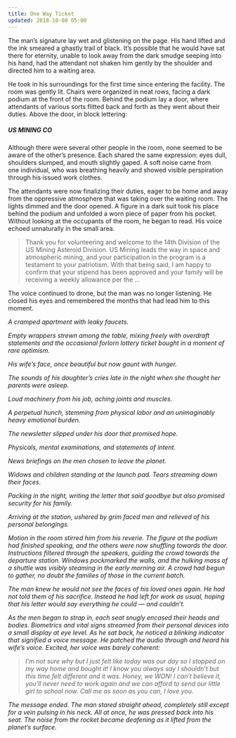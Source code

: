 ```yaml
---
title: One Way Ticket
updated: 2018-10-08 05:00
---
```


The man’s signature lay wet and glistening on the page. His hand lifted and the ink smeared a ghastly trail of black. It’s possible that he would have sat there for eternity, unable to look away from the dark smudge seeping into his hand, had the attendant not shaken him gently by the shoulder and directed him to a waiting area. 

He took in his surroundings for the first time since entering the facility. The room was gently lit. Chairs were organized in neat rows, facing a dark podium at the front of the room. Behind the podium lay a door, where attendants of various sorts flitted back and forth as they went about their duties. Above the door, in block lettering:

##### US MINING CO

Although there were several other people in the room, none seemed to be aware of the other’s presence. Each shared the same expression: eyes dull, shoulders slumped, and mouth slightly gaped. A soft noise came from one individual, who was breathing heavily and showed visible perspiration through his issued work clothes. 

The attendants were now finalizing their duties, eager to be home and away from the oppressive atmosphere that was taking over the waiting room. The lights  dimmed and the door opened. A figure in a dark suit took his place behind the podium and unfolded a worn piece of paper from his pocket. Without looking at the occupants of the room, he began to read. His voice echoed unnaturally in the small area.

> Thank you for volunteering and welcome to the 14th Division of the US Mining Asteroid Division. US Mining leads the way in space and atmospheric mining, and your participation in the program is a testament to your patriotism. With that being said, I am happy to confirm that your stipend has been approved and your family will be receiving a weekly allowance per the …

The voice continued to drone, but the man was no longer listening. He closed his eyes and remembered the months that had lead him to this moment. 


<em>A cramped apartment with leaky faucets. 

<em>Empty wrappers strewn among the table, mixing freely with overdraft statements and the occasional forlorn lottery ticket bought in a moment of rare optimism. 

<em>His wife’s face, once beautiful but now gaunt with hunger. 

<em>The sounds of his daughter’s cries late in the night when she thought her parents were asleep. 

<em>Loud machinery from his job, aching joints and muscles.

<em>A perpetual hunch, stemming from physical labor and an unimaginably heavy emotional burden.

<em>The newsletter slipped under his door that promised hope. 

<em>Physicals, mental examinations, and statements of intent. 

<em>News briefings on the men chosen to leave the planet. 

<em>Widows and children standing at the launch pad. Tears streaming down their faces.

<em>Packing in the night, writing the letter that said goodbye but also promised security for his family. 

<em>Arriving at the station, ushered by grim faced men and relieved of his personal belongings.</em>


Motion in the room stirred him from his reverie. The figure at the podium had finished speaking, and the others were now shuffling towards the door. Instructions filtered through the speakers, guiding the crowd towards the departure station. Windows pockmarked the walls, and the hulking mass of a shuttle was visibly steaming in the early morning air. A crowd had begun to gather, no doubt the families of those in the current batch. 

The man knew he would not see the faces of his loved ones again. He had not told them of his sacrifice. Instead he had left for work as usual, hoping that his letter would say everything he could — and couldn’t. 	

As the men began to strap in, each seat snugly encased their heads and bodies. Biometrics and vital signs streamed from their personal devices into a small display at eye level. As he sat back, he noticed a blinking indicator that signified a voice message. He patched the audio through and heard his wife’s voice. Excited, her voice was barely coherent:

> I’m not sure why but I just felt like today was our day so I stopped on my way home and bought it! I know you always say I shouldn’t but this time felt different and it was. Honey, we WON! I can’t believe it, you’ll never need to work again and we can afford to send our little girl to school now. Call me as soon as you can, I love you.

The message ended. The man stared straight ahead, completely still except for a vein pulsing in his neck. All at once, he was pressed back into his seat. The noise from the rocket became deafening as it lifted from the planet’s surface. 


